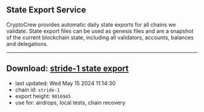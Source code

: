 ## State Export Service
CryptoCrew provides automatic daily state exports for all chains we validate. State export files can be used as genesis files and are a snapshot of the current blockchain state, including all validators, accounts, balances and delegations.

---
**Download: [stride-1 state export](https://dl-eu2.ccvalidators.com/SERVICE/stride/stride-1_export_9016945.json)**
---

- last updated: Wed May 15 2024 11:14:30
- chain id: `stride-1`
- export height: `9016945`
- use for: airdrops, local tests, chain recovery
